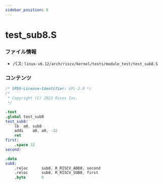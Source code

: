 ```yaml
---
sidebar_position: 8
---
```

# test_sub8.S

### ファイル情報

- パス: `linux-v6.12/arch/riscv/kernel/tests/module_test/test_sub8.S`

### コンテンツ

```S
/* SPDX-License-Identifier: GPL-2.0 */
/*
 * Copyright (C) 2023 Rivos Inc.
 */

.text
.global test_sub8
test_sub8:
	lb	a0, sub8
	addi	a0, a0, -32
	ret
first:
	.space 32
second:

.data
sub8:
	.reloc		sub8, R_RISCV_ADD8, second
	.reloc		sub8, R_RISCV_SUB8, first
	.byte		0

```
